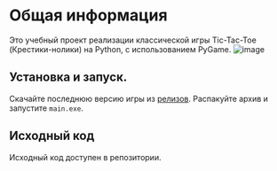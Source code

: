  # Общая информация

Это учебный проект реализации классической игры Tic-Tac-Toe (Крестики-нолики) на Python, с использованием PyGame.
![image](https://github.com/user-attachments/assets/5e295a73-5d5b-4d61-99df-c31f2fa207a0)

## Установка и запуск.

Скачайте последнюю версию игры из [релизов](https://github.com/Marg1610/SOFTWARE-ENGINEERING-project/releases).
Распакуйте архив и запустите `main.exe`.

## Исходный код

Исходный код доступен в репозитории.

